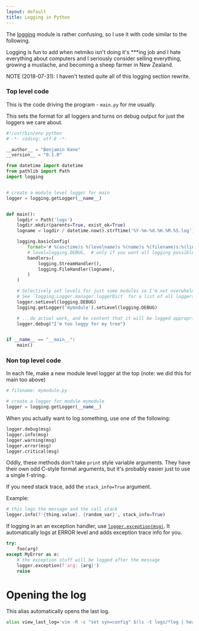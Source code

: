 ```yaml
---
layout: default
title: Logging in Python
---
```


The [logging](https://docs.python.org/3/library/logging.html) module is rather
confusing, so I use it with code similar to the following.

Logging is fun to add when netmiko isn't doing it's ***ing job and I hate
everything about computers and I seriously consider selling everything, growing
a mustache, and becoming a sheep farmer in New Zealand.

NOTE (2018-07-31): I haven't tested quite all of this logging section rewrite.

### Top level code

This is the code driving the program - `main.py` for me usually.

This sets the format for all loggers and turns on debug output for just the
loggers we care about.

```python
#!/usr/bin/env python
# -*- coding: utf-8 -*-

__author__ = "Benjamin Kane"
__version__ = "0.1.0"

from datetime import datetime
from pathlib import Path
import logging


# create a module level logger for main
logger = logging.getLogger(__name__)


def main():
    logdir = Path('logs')
    logdir.mkdir(parents=True, exist_ok=True)
    logname = logdir / datetime.now().strftime('%Y-%m-%d.%H.%M.%S.log')

    logging.basicConfig(
        format='# %(asctime)s %(levelname)s %(name)s %(filename)s:%(lineno)s\n%(message)s',
        # level=logging.DEBUG,  # only if you want all logging possible from everywhere
        handlers=(
            logging.StreamHandler(),
            logging.FileHandler(logname),
        )
    )

    # Selectively set levels for just some modules so I'm not overwhelmed by logging
    # See `logging.Logger.manager.loggerDict` for a list of all loggers
    logger.setLevel(logging.DEBUG)
    logging.getLogger('mymodule').setLevel(logging.DEBUG)

    # ...do actual work, and be content that it will be logged appropriately
    logger.debug("I'm too loggy for my tree")


if __name__ == "__main__":
    main()
```

### Non top level code

In each file, make a new module level logger at the top (note: we did this for main too above)

```python
# filename: mymodule.py

# create a logger for module mymodule
logger = logging.getLogger(__name__)
```

When you actually want to log something, use one of the following:

```python
logger.debug(msg)
logger.info(msg)
logger.warning(msg)
logger.error(msg)
logger.critical(msg)
```

Oddly, these methods don't take `print` style variable arguments. They have their own odd C-style format arguments, but it's probably easier just to use a single f-string.

If you need stack trace, add the `stack_info=True` argument.

Example:

```python
# this logs the message and the call stack
logger.info(f'{thing.value}, {random_var}', stack_info=True)
```

If logging in an an exception handler, use
[`logger.exception(msg)`](https://docs.python.org/3/library/logging.html#logging.Logger.exception). It automatically logs at ERROR level and adds exception trace info for you.

```python
try:
    foo(arg)
except MyError as e:
    # the exception stuff will be logged after the message
    logger.exception(f'arg: {arg}')
    raise
```

# Opening the log

This alias automatically opens the last log.

```bash
alias view_last_log='vim -R -c "set syn=config" $(ls -t logs/*log | head -n1)'
```
